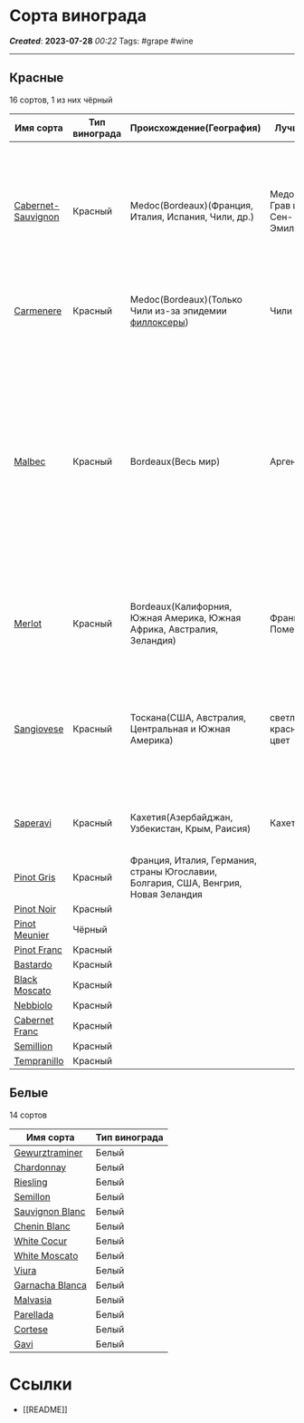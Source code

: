 # Сорта винограда
***Created***: **2023-07-28** *00:22*
Tags: #grape #wine 

---


## Красные 

16 сортов, 1 из них чёрный 

Имя сорта |  Тип винограда | Происхождение(География) | Лучший | Цвет | Аромат | Вкус | Послевкус. | Гастро. соч. | Темп. подачи | Доп.инфа
--------- | -------------- | ------------------------ | ------ | ---- | ------ | ---- | ---------- | ------------ | ------------ | --------  
[Cabernet-Sauvignon](Cabernet_Sauvignon.md) | Красный | Medoc(Bordeaux)(Франция, Италия, Испания, Чили, др.) | Медок, Грав и Сен-Эмильон | Интенсивный, красный, ребиновый с тенденцией к фиолетовому | Чёрная смородина, смородиновый лист, фиалка | Тёрпкое, полное, бархатистое, с лёгкими шоколадными тонами | Оттенкие специй и какао | Мясные блюда, выдержанные сыры и зажаренные грибы | 16-18 °C | Способно подвергаться очень длительной выдержке. Лучшие в Украине - Оксамит Укриана, Портвейн красный Левадия  
[Carmenere](Carmenere.md) | Красный | Medoc(Bordeaux)(Только Чили из-за эпидемии [филлоксеры](https://ru.wikipedia.org/wiki/%D0%92%D0%B8%D0%BD%D0%BE%D0%B3%D1%80%D0%B0%D0%B4%D0%BD%D0%B0%D1%8F_%D1%84%D0%B8%D0%BB%D0%BB%D0%BE%D0%BA%D1%81%D0%B5%D1%80%D0%B0)) | Чили | Тёмно-вишнёвый, глубокий | Тона ягод чёрной смородины и черносмородинового листа, пикантный пряный оттенок | отлично структурированный с округлыми [танинами](https://ru.wikipedia.org/wiki/%D0%A2%D0%B0%D0%BD%D0%B8%D0%BD%D1%8B#%D0%9F%D1%80%D0%B8%D0%BC%D0%B5%D0%BD%D0%B5%D0%BD%D0%B8%D0%B5_%D1%82%D0%B0%D0%BD%D0%B8%D0%BD%D0%BE%D0%B2) | Долгое, фруктовое | Рёбрышки, блюда из говядины и телятины, зрелые сыры | 16-18 C | Мятно-перечный оттенок аромата
[Malbec](Malbec.md) | Красный | Bordeaux(Весь мир) | Аргентина | Тёмно-вишнёвый, насыщенный | ноты сочной малины и специй | тона спелой сливы и вишни | долгое, насыщенное, благодаря устойчивым танинам | блюда из красного мяса, цыплёнок, паста | 16-18 C | По легенде, во Францию сорт завёз венгерский крестьянин с созвучной фамилией. Виноградники располагаются на горных склонах (на высоте более 2500 метров). Из него делают бархатистые, живые вина с большим содержанием спирта и экстрактов  
[Merlot](Merlot.md) | Красный | Bordeaux(Калифорния, Южная Америка, Южная Африка, Австралия, Зеландия) | Франция, Помероль | Тёмно-рубиновый | Черника, малина, земляника, свежие анисовые нотки | тона чёрной смородины, черники, приятный и нежный с открытыми танинами | мягкое, долгое | твёрдые сыры, жареное мясо, острые свиные рёбрышки, телячий стейк | 16-18 C | Название пошло от имени птички мерль (merle). Аромат  
[Sangiovese](Sangiovese.md) | Красный | Тоскана(США, Австралия, Центральная и Южная Америка) | светло-красный цвет | нежный фруктовый букет с нотками фиалки и ириса | Слегка суховатый, приятный с оттенком вишни. Танины мягкие. Сбалансированная кислотность, хорошая структура | лёгкие нотки пряностей | Закуски, пицца, мясные блюда | 15-18 C | Главный виноград Италии. **Sanguis Jovis (Кровь Зевса)**. Служит основой для _Кьянти и Брунелло ди Монтальчино_
[Saperavi](Saperavi.md) | Красный | Кахетия(Азербайджан, Узбекистан, Крым, Раисия) | Кахетия | Тёмно-гранатовый, густой, интенсивный | нотки чернослива и черной смородины | Бархатный, с изобилием фруктов и вкуса танинов | Длительное послвкусие вишнёвой косточки | Блюда их говядины и свинины | 18-20 C | **Красильщик** (обилие красящих веществ в ягодах)  
[Pinot Gris](Pinot_Gris.md) | Красный | Франция, Италия, Германия, страны Югославии, Болгария, США, Венгрия, Новая Зеландия | 
[Pinot Noir](Pinot_Noir.md) | Красный | 
[Pinot Meunier](Pinot_Meunier.md) | Чёрный | 
[Pinot Franc](Pinot_Franc.md) | Красный | 
[Bastardo](Bastardo.md) | Красный | 
[Black Moscato](Black_Moscato.md) | Красный | 
[Nebbiolo](Nebbiolo.md) | Красный | 
[Cabernet Franc](Cabernet_Franc.md) | Красный | 
[Semillion](Semillion.md) | Красный | 
[Tempranillo](Tempranillo.md) | Красный | 

## Белые

14 сортов

Имя сорта |  Тип винограда |
--------- | -------------- | 
[Gewurztraminer](Gewurztraminer.md) | Белый | 
[Chardonnay](Chardonnay.md) | Белый | 
[Riesling](Riesling.md) | Белый | 
[Semillon](Semillon.md) | Белый | 
[Sauvignon Blanc](Sauvignon_Blanc.md) | Белый | 
[Chenin Blanc](Chenin_Blanc.md) | Белый |
[White Cocur](White_Cocur.md) | Белый | 
[White Moscato](White_Moscato.md) | Белый | 
[Viura](Viura.md) | Белый | 
[Garnacha Blanca](Garnacha_Blanca) | Белый | 
[Malvasia](Malvasia) | Белый | 
[Parellada](Parellada) | Белый | 
[Cortese](Cortese.md) | Белый |  
[Gavi](Gavi.md) | Белый | 



# Ссылки
- [[README]]